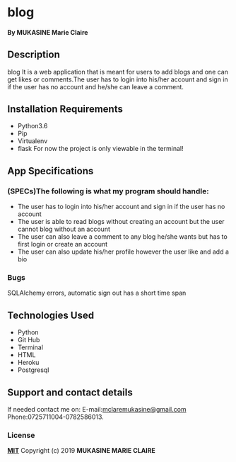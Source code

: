 # blog
#### By **MUKASINE Marie Claire**
## Description
blog It is a web application that is meant for users to add blogs and one can get likes or comments.The user has to login into his/her account and sign in if the user has no account and he/she can leave a comment.
## Installation Requirements
* Python3.6
* Pip
* Virtualenv
* flask
For now the project is only viewable in the terminal!

## App Specifications
### (SPECs)The following is what my program should handle:
* The user has to login into his/her account and sign in if the user has no account
* The user is able to read blogs without creating an account but the user cannot blog without an account
* The user can also leave a comment to any blog he/she wants but has to first login or create an account 
* The user can also update his/her profile however the user like and add a bio

### Bugs
SQLAlchemy errors, automatic sign out has a short time span
## Technologies Used
* Python
* Git Hub
* Terminal
* HTML
* Heroku
* Postgresql
## Support and contact details
If needed contact me on:
E-mail:mclaremukasine@gmail.com
Phone:0725711004-0782586013.
### License
**[MIT](http://choosealisence.com/licenses/mit/)**
Copyright (c) 2019 **MUKASINE MARIE CLAIRE**
